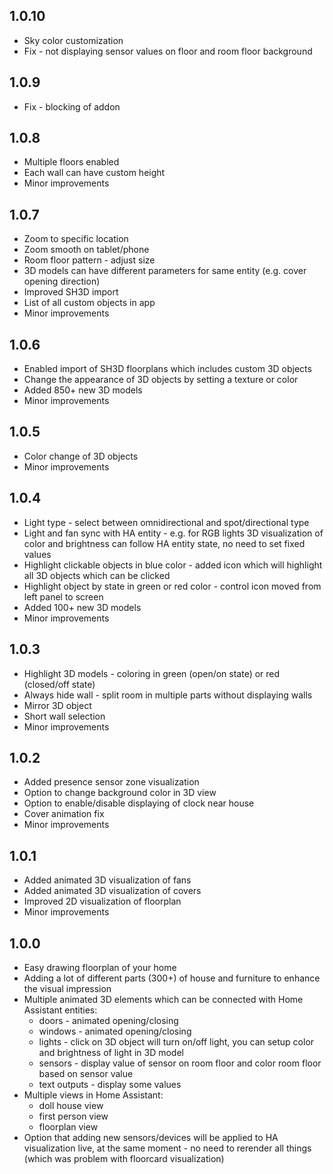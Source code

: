 
## 1.0.10

- Sky color customization
- Fix - not displaying sensor values on floor and room floor background

## 1.0.9

- Fix - blocking of addon

## 1.0.8

- Multiple floors enabled
- Each wall can have custom height
- Minor improvements

## 1.0.7

- Zoom to specific location
- Zoom smooth on tablet/phone
- Room floor pattern - adjust size
- 3D models can have different parameters for same entity (e.g. cover opening direction)
- Improved SH3D import
- List of all custom objects in app
- Minor improvements

## 1.0.6

- Enabled import of SH3D floorplans which includes custom 3D objects
- Change the appearance of 3D objects by setting a texture or color
- Added 850+ new 3D models
- Minor improvements

## 1.0.5

- Color change of 3D objects
- Minor improvements


## 1.0.4

- Light type - select between omnidirectional and spot/directional type
- Light and fan sync with HA entity - e.g. for RGB lights 3D visualization of color and brightness can follow HA entity state, no need to set fixed values
- Highlight clickable objects in blue color - added icon which will highlight all 3D objects which can be clicked
- Highlight object by state in green or red color - control icon moved from left panel to screen
- Added 100+ new 3D models
- Minor improvements

## 1.0.3

- Highlight 3D models - coloring in green (open/on state) or red (closed/off state)
- Always hide wall - split room in multiple parts without displaying walls
- Mirror 3D object
- Short wall selection
- Minor improvements

## 1.0.2

- Added presence sensor zone visualization
- Option to change background color in 3D view
- Option to enable/disable displaying of clock near house
- Cover animation fix
- Minor improvements

## 1.0.1

- Added animated 3D visualization of fans
- Added animated 3D visualization of covers
- Improved 2D visualization of floorplan
- Minor improvements

## 1.0.0

- Easy drawing floorplan of your home
- Adding a lot of different parts (300+) of house and furniture to enhance the visual impression
- Multiple animated 3D elements which can be connected with Home Assistant entities:
  - doors - animated opening/closing
  - windows - animated opening/closing
  - lights - click on 3D object will turn on/off light, you can setup color and brightness of light in 3D model
  - sensors - display value of sensor on room floor and color room floor based on sensor value
  - text outputs - display some values
- Multiple views in Home Assistant:
  - doll house view
  - first person view
  - floorplan view
- Option that adding new sensors/devices will be applied to HA visualization live, at the same moment - no need to rerender all things (which was problem with floorcard visualization)
